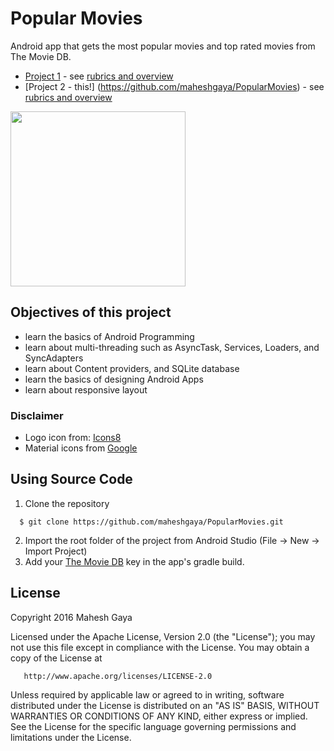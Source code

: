 # Popular Movies
Android app that gets the most popular movies and top rated movies from The Movie DB.

- [Project 1](https://github.com/maheshgaya/PopularMovies/releases/tag/v1.0) - see [rubrics and overview](https://github.com/maheshgaya/PopularMovies/blob/master/STAGE1.md)
- [Project 2 - this!] (https://github.com/maheshgaya/PopularMovies) - see [rubrics and overview](https://github.com/maheshgaya/PopularMovies/blob/master/STAGE2.md)

<img src="https://github.com/maheshgaya/maheshgaya.com/blob/master/images/moviesApp.png" width=280/>

## Objectives of this project
- learn the basics of Android Programming
- learn about multi-threading such as AsyncTask, Services, Loaders, and SyncAdapters
- learn about Content providers, and SQLite database
- learn the basics of designing Android Apps
- learn about responsive layout

### Disclaimer
- Logo icon from: [Icons8](https://icons8.com/web-app/11860/Clapperboard)
- Material icons from [Google](https://design.google.com/icons/)

## Using Source Code
1. Clone the repository

  ```
    $ git clone https://github.com/maheshgaya/PopularMovies.git
  ```
2. Import the root folder of the project from Android Studio (File -> New -> Import Project)
3. Add your [The Movie DB](https://www.themoviedb.org/) key in the app's gradle build.

## License
Copyright 2016 Mahesh Gaya

   Licensed under the Apache License, Version 2.0 (the "License");
   you may not use this file except in compliance with the License.
   You may obtain a copy of the License at

       http://www.apache.org/licenses/LICENSE-2.0

   Unless required by applicable law or agreed to in writing, software
   distributed under the License is distributed on an "AS IS" BASIS,
   WITHOUT WARRANTIES OR CONDITIONS OF ANY KIND, either express or implied.
   See the License for the specific language governing permissions and
   limitations under the License.
